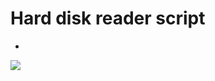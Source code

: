 # Hard disk reader script
-

<p align="left">
  <img src="https://github.com/user-attachments/assets/d67fc242-f7a7-4656-9bc2-1e216b891d99"/>
</p>
